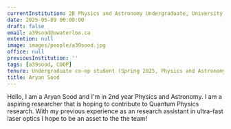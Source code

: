 ```yaml
---
currentInstitution: 2B Physics and Astronomy Undergraduate, University of Waterloo
date: 2025-05-09 00:00:00
draft: false
email: a39sood@uwaterloo.ca
extention: null
image: images/people/a39sood.jpg
office: null
previousInstitution: ''
tags: [a39sood, COOP]
tenure: Undergraduate co-op student (Spring 2025, Physics and Astronomy 2B)
title: Aryan Sood
---
```

Hello, I am a Aryan Sood and I'm in 2nd year Physics and Astronomy. I am a aspiring researcher that is hoping to contribute to Quantum Physics research. With my previous experience as an research assistant in ultra-fast laser optics I hope to be an asset to the the team!
